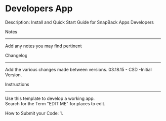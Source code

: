 Developers App
============
Description: Install and Quick Start Guide for SnapBack Apps Developers





Notes

----

Add any notes you may find pertinent 



Changelog

----

Add the various changes made between versions.
03.18.15 - CSD -Initial Version.



Instructions

----
Use this template to develop a working app.  
Search for the Term "EDIT ME" for places to edit.

How to Submit your Code:
1. 